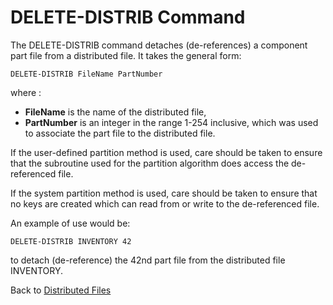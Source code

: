 # DELETE-DISTRIB Command

<PageHeader />

The DELETE-DISTRIB command detaches (de-references) a component part file from a distributed file. It takes the general form:

```
DELETE-DISTRIB FileName PartNumber
```

where :

- **FileName** is the name of the distributed file,
- **PartNumber** is an integer in the range 1-254 inclusive, which was used to associate the part file to the distributed file.

If the user-defined partition method is used, care should be taken to ensure that the subroutine used for the partition algorithm does access the de-referenced file.

If the system partition method is used, care should be taken to ensure that no keys are created which can read from or write to the de-referenced file.

An example of use would be:

```
DELETE-DISTRIB INVENTORY 42
```

to detach (de-reference) the 42nd part file from the distributed file INVENTORY.

Back to [Distributed Files](./../README.md)

  
<PageFooter />
